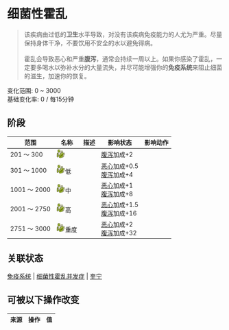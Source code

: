 # 细菌性霍乱  
> 该疾病由过低的<b>卫生</b>水平导致，对没有该疾病免疫能力的人尤为严重。尽量保持身体干净，不要饮用不安全的水以避免得病。<br><br>霍乱会导致恶心和严重<b>腹泻</b>，通常会持续一周以上。如果你感染了霍乱，一定要多喝水以弥补水分的大量流失，并尽可能增强你的<b>免疫系统</b>来阻止细菌的滋生，加速你的恢复。  
  
变化范围: 0 ~ 3000  
基础变化率: 0 / 每15分钟  
## 阶段  
范围  |  名称  |  描述  |  影响状态  |  影响动作  
----  |  ----  |  ----  |  ----  |  ----  
201 ～ 300  |  <img decoding="async" src="Sprite/Bacteria.png" href="a.md" style="max-width:20px;max-height:20px;">  |    |  [腹泻](Diarrhoea.md)加成+2  |    
301 ～ 1000  |  <img decoding="async" src="Sprite/Bacteria.png" href="a.md" style="max-width:20px;max-height:20px;">低  |    |  [恶心](Nausea.md)加成+0.5<br>[腹泻](Diarrhoea.md)加成+4  |    
1001 ～ 2000  |  <img decoding="async" src="Sprite/Bacteria.png" href="a.md" style="max-width:20px;max-height:20px;">中  |    |  [恶心](Nausea.md)加成+1<br>[腹泻](Diarrhoea.md)加成+8  |    
2001 ～ 2750  |  <img decoding="async" src="Sprite/Bacteria.png" href="a.md" style="max-width:20px;max-height:20px;">高  |    |  [恶心](Nausea.md)加成+1.5<br>[腹泻](Diarrhoea.md)加成+16  |    
2751 ～ 3000  |  <img decoding="async" src="Sprite/Bacteria.png" href="a.md" style="max-width:20px;max-height:20px;">重度  |    |  [恶心](Nausea.md)加成+2<br>[腹泻](Diarrhoea.md)加成+32  |    
## 关联状态  
[免疫系统](ImmuneSystem.md)  |  [细菌性霍乱并发症](BacteriaCholeraPackage.md)  |  [奎宁](Quinine.md)  
## 可被以下操作改变  
来源  |  操作  |  值  
----  |  ----  |  ----  
